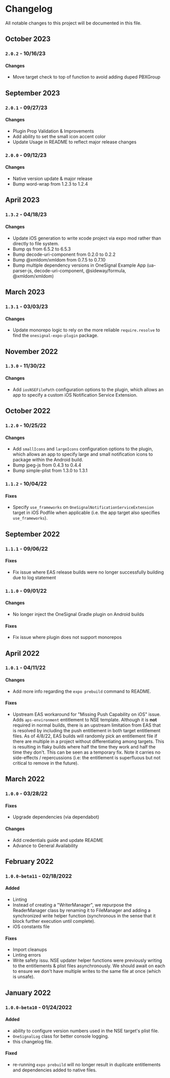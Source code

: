 # Changelog
All notable changes to this project will be documented in this file.

## October 2023
### `2.0.2` - 10/16/23
#### Changes
- Move target check to top of function to avoid adding duped PBXGroup

## September 2023
### `2.0.1` - 09/27/23
#### Changes
- Plugin Prop Validation & Improvements
- Add ability to set the small icon accent color
- Update Usage in README to reflect major release changes

### `2.0.0` - 09/12/23
#### Changes
- Native version update & major release
- Bump word-wrap from 1.2.3 to 1.2.4

## April 2023
### `1.3.2` - 04/18/23
#### Changes
- Update iOS generation to write xcode project via expo mod rather than directly to file system.
- Bump qs from 6.5.2 to 6.5.3
- Bump decode-uri-component from 0.2.0 to 0.2.2 
- Bump @xmldom/xmldom from 0.7.5 to 0.7.10
- Bump multiple dependency versions in OneSignal Example App (ua-parser-js, decode-uri-component, @sideway/formula, @xmldom/xmldom)

## March 2023
### `1.3.1` - 03/03/23
#### Changes
- Update monorepo logic to rely on the more reliable `require.resolve` to find the `onesignal-expo-plugin` package.

## November 2022
### `1.3.0` - 11/30/22
#### Changes
- Add `iosNSEFilePath` configuration options to the plugin, which allows an app to specify a custom iOS Notification Service Extension.

## October 2022
### `1.2.0` - 10/25/22
#### Changes
- Add `smallIcons` and `largeIcons` configuration options to the plugin, which allows an app to specify large and small notification icons to package within the Android build.
- Bump jpeg-js from 0.4.3 to 0.4.4
- Bump simple-plist from 1.3.0 to 1.3.1

### `1.1.2` - 10/04/22
#### Fixes
- Specify `use_frameworks` on `OneSignalNotificationServiceExtension` target in iOS Podfile when applicable (i.e. the app target also specifies `use_frameworks`).

## September 2022
### `1.1.1` - 09/06/22
#### Fixes
- Fix issue where EAS release builds were no longer successfully building due to log statement

### `1.1.0` - 09/01/22
#### Changes
- No longer inject the OneSignal Gradle plugin on Android builds
#### Fixes
- Fix issue where plugin does not support monorepos

## April 2022
### `1.0.1` - 04/11/22

#### Changes
- Add more info regarding the `expo prebuild` command to README.
#### Fixes
- Upstream EAS workaround for "Missing Push Capability on iOS" issue. Adds `aps-environment` entitlement to NSE template. Although it is **not** required in normal builds, there is an upstream limitation from EAS that is resolved by including the push entitlement in both target entitlement files. As of 4/8/22, EAS builds will randomly pick an entitlement file if there are multiple in a project without differentiating among targets. This is resulting in flaky builds where half the time they work and half the time they don't. This can be seen as a temporary fix. Note it carries no side-effects / repercussions (i.e: the entitlement is superfluous but not critical to remove in the future).

## March 2022
### `1.0.0` - 03/28/22

#### Fixes
- Upgrade dependencies (via dependabot)
#### Changes
- Add credentials guide and update README
- Advance to General Availability

## February 2022
### `1.0.0-beta11` - 02/18/2022
#### Added
- Linting
- Instead of creating a "WriterManager", we repurpose the ReaderManager class by renaming it to FileManager and adding a synchronized write helper function (synchronous in the sense that it block further execution until complete).
- iOS constants file

#### Fixes
- Import cleanups
- Linting errors
- Write safety issu. NSE updater helper functions were previously writing to the entitlements & plist files asynchronously. We should await on each to ensure we don't have multiple writes to the same file at once (which is unsafe).

## January 2022

### `1.0.0-beta10` - 01/24/2022
#### Added
- ability to configure version numbers used in the NSE target's plist file.
- `OneSignalLog` class for better console logging.
- this changelog file.

#### Fixed
- re-running `expo prebuild` will no longer result in duplicate entitlements and dependencies added to native files.
